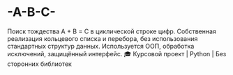 # -A-B-C-
Поиск тождества A + B = C в циклической строке цифр. Собственная реализация кольцевого списка и перебора, без использования стандартных структур данных. Используется ООП, обработка исключений, защищённый интерфейс.  🎓 Курсовой проект | Python | Без сторонних библиотек

